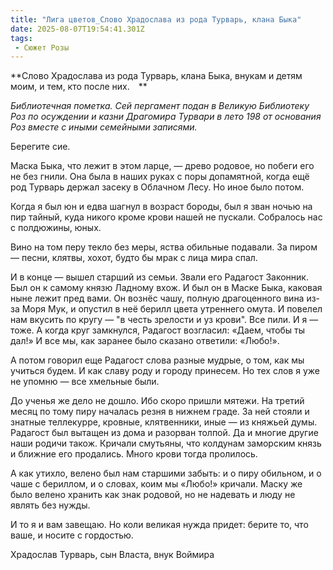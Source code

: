 ```yaml
---
title: "Лига цветов_Слово Храдослава из рода Турварь, клана Быка"
date: 2025-08-07T19:54:41.301Z
tags:
 - Сюжет Розы
---
```


**Слово Храдослава из рода Турварь, клана Быка, внукам и детям моим, и
тем, кто после них. **

*Библиотечная пометка. Сей пергамент подан в Великую Библиотеку Роз по
осуждении и казни Драгомира Турвари в лето 198 от основания Роз вместе с
иными семейными записями.*

Берегите сие.

Маска Быка, что лежит в этом ларце, — древо родовое, но побеги его не
без гнили. Она была в наших руках с поры допамятной, когда ещё род
Турварь держал засеку в Облачном Лесу. Но иное было потом.

Когда я был юн и едва шагнул в возраст бороды, был я зван ночью на пир
тайный, куда никого кроме крови нашей не пускали. Собралось нас с
полдюжины, юных.

Вино на том перу текло без меры, яства обильные подавали. За пиром —
песни, клятвы, хохот, будто бы мрак с лица мира спал.

И в конце — вышел старший из семьи. Звали его Радагост Законник. Был он
к самому князю Ладному вхож. И был он в Маске Быка, каковая ныне лежит
пред вами. Он вознёс чашу, полную драгоценного вина из-за Моря Мук, и
опустил в неё берилл цвета утреннего омута. И повелел нам вкусить по
кругу — "в честь зрелости и уз крови". Все пили. И я — тоже. А когда
круг замкнулся, Радагост возгласил: «Даем, чтобы ты дал!» И все мы, как
заранее было сказано ответили: «Любо!».

А потом говорил еще Радагост слова разные мудрые, о том, как мы учиться
будем. И как славу роду и городу принесем. Но тех слов я уже не упомню —
все хмельные были.

До ученья же дело не дошло. Ибо скоро пришли мятежи. На третий месяц по
тому пиру началась резня в нижнем граде. За ней стояли и знатные
теллекурре, кровные, клятвенники, иные — из княжьей думы. Радагост был
вытащен из дома и разорван толпой. Да и многие другие наши родичи також.
Кричали смутьяны, что колдунам заморским князь и ближние его продались.
Много крови тогда пролилось.

А как утихло, велено был нам старшими забыть: и о пиру обильном, и о
чаше с бериллом, и о словах, коим мы «Любо!» кричали. Маску же было
велено хранить как знак родовой, но не надевать и люду не являть без
нужды.

И то я и вам завещаю. Но коли великая нужда придет: берите то, что ваше,
и носите с гордостью.

Храдослав Турварь, сын Власта, внук Воймира
